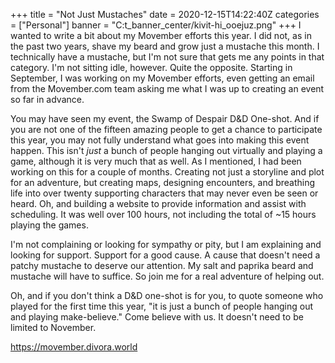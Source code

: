 +++
title = "Not Just Mustaches"
date = 2020-12-15T14:22:40Z
categories = ["Personal"]
banner = "C:t_banner_center/kivit-hi_ooejuz.png"
+++
I wanted to write a bit about my Movember efforts this year. I did not, as in the past two years, shave my beard and grow just a mustache this month. I technically have a mustache, but I'm not sure that gets me any points in that category. I'm not sitting idle, however. Quite the opposite. Starting in September, I was working on my Movember efforts, even getting an email from the Movember.com team asking me what I was up to creating an event so far in advance.

You may have seen my event, the Swamp of Despair D&D One-shot. And if you are not one of the fifteen amazing people to get a chance to participate this year, you may not fully understand what goes into making this event happen. This isn't *just* a bunch of people hanging out virtually and playing a game, although it is very much that as well. As I mentioned, I had been working on this for a couple of months. Creating not just a storyline and plot for an adventure, but creating maps, designing encounters, and breathing life into over twenty supporting characters that may never even be seen or heard. Oh, and building a website to provide information and assist with scheduling. It was well over 100 hours, not including the total of ~15 hours playing the games.

I'm not complaining or looking for sympathy or pity, but I am explaining and looking for support. Support for a good cause. A cause that doesn't need a patchy mustache to deserve our attention. My salt and paprika beard and mustache will have to suffice. So join me for a real adventure of helping out.

Oh, and if you don't think a D&D one-shot is for you, to quote someone who played for the first time this year, "it is just a bunch of people hanging out and playing make-believe." Come believe with us. It doesn't need to be limited to November.

<https://movember.divora.world>

